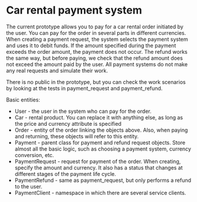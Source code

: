 # Car rental payment system

The current prototype allows you to pay for a car rental order initiated by the user. 
You can pay for the order in several parts in different currencies. 
When creating a payment request, the system selects the payment system and uses it to debit funds.
If the amount specified during the payment exceeds the order amount, the payment does not occur. 
The refund works the same way, but before paying, we check that the refund amount does not exceed the amount paid by the user. 
All payment systems do not make any real requests and simulate their work.

There is no public in the prototype, but you can check the work scenarios by looking at the tests in payment_request and payment_refund. 

Basic entities:

* User - the user in the system who can pay for the order.
* Car - rental product. You can replace it with anything else, as long as the price and currency attribute is specified
* Order - entity of the order linking the objects above. Also, when paying and returning, these objects will refer to this entity.
* Payment - parent class for payment and refund request objects. 
  Store almost all the basic logic, such as choosing a payment system, currency conversion, etc.
* PaymentRequest - request for payment of the order. 
  When creating, specify the amount and currency. It also has a status that changes at different stages of the payment life cycle.
* PaymentRefund - same as payment_request, but only performs a refund to the user.
* PaymentClient - namespace in which there are several service clients. 
